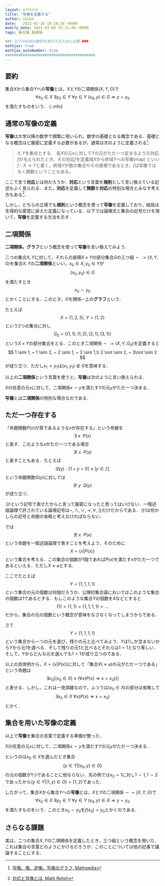 ```yaml
---
layout: article
title: "写像を定義する"
author: shiba
date:   2021-02-28 19:10:30 +0900
modify_date: 2021-03-08 15:21:40 +0900
tags: 集合論 基礎論

### 以下の記述は数式を表示するために必要 ###
mathjax: true
mathjax_autoNumber: true
#########################################
---
```


## 要約

集合$X$から集合$Y$への**写像**とは，$X$と$Y$の二項関係$(X,Y,G)$で
$$\forall x_0 \in X ~ \exists y_0 \in Y ~ \forall y \in Y ~ (x_0, y) \in G \Longrightarrow y = y_0$$
を満たすものをいう．
{:.info}

## 通常の写像の定義

**写像**は大学以降の数学で頻繁に用いられ，数学の基礎となる概念である．基礎となる概念ほど厳密に定義する必要があるが，通常は次のように定義される[^mathpedia]．

> $X, Y$を集合とする．
> 各$X$の元$x$に対して$Y$の元がただ一つ定まるような対応$f$が与えられたとき、その対応$f$を定義域$X$から終域$Y$への写像(map) といい$f:X \longrightarrow Y$と書く。終域$Y$が数の集合やその直積であるとき、$f$は写像ではなく関数ということもある。

[^mathpedia]: [写像、像、逆像、写像のグラフ, Mathpedia](https://mathematicspedia.com/index.php?cmd=read&page=%E5%86%99%E5%83%8F%E3%80%81%E5%83%8F%E3%80%81%E9%80%86%E5%83%8F%E3%80%81%E5%86%99%E5%83%8F%E3%81%AE%E3%82%B0%E3%83%A9%E3%83%95&word=%E5%86%99%E5%83%8F#b5334b3a)

ここで言う**対応**とは何だろうか．**対応**という言葉を**規則**として言い換えている記述もよく見られる．また，**対応**を定義して**関数**を**対応**の特別な場合とみなす考え方もある[^correspond]．

[^correspond]: [対応と写像とは, Math Relish](https://mathrelish.com/mathematics/correspondence-and-map)

しかし，どちらの立場でも**規則**という概念を使って**写像**を定義しており，結局は生得的な感覚に訴えた定義になっている．以下では論理式と集合の記号だけを用いて，**写像**を定義する方法を示す．

## 二項関係

**二項関係，グラフ**という概念を使って**写像**を言い換えてみよう．

二つの集合$X, Y$に対して，それらの直積$X \times Y$の部分集合$G$の三つ組$\sim := (X, Y, G)$を集合$X, Y$の**二項関係**といい，$x_0 \in X, y_0 \in Y$が
$$
(x_0, y_0) \in G
$$
を満たすとき
$$
x_0 \sim y_0
$$
とかくことにする．このとき，$G$を関係$\sim$上の**グラフ**という．

たとえば
$$
X = \{1,2,3\}, ~ Y = \{1,2\}
$$
という2つの集合に対し
$$
G_0 = \{(1,1), (1,2), (2,1), (3,1)\}
$$
という$X \times Y$の部分集合をとる．このとき二項関係$\sim := (X, Y, G_0)$を定義すると
$$
1 \sim 1, ~ 1 \sim 2, ~ 2 \sim 1, ~ 3 \sim 1,\\
2 \not \sim 2, ~ 3\not \sim 2
$$
が成り立つ．ただし$x_1\not \sim y_1$は$(x_1, y_1) \not \in G$を意味する．

以上の**二項関係**という言葉を使うと，**写像**は次のように言い換えられる．

$X$の任意の元$x$に対して，二項関係$x \sim y$を満たす$Y$の元$y$がただ一つ決まる．

**写像**とは**二項関係**の特別な場合なのである．

## ただ一つ存在する

「命題関数$P(x)$が真であるような$x$が存在する」という命題を
$$
 \exists ~ x ~~ P(x)
$$
と表す．このような$x$がただ一つである場合
$$
 \exists !  ~ x ~~ P(x)
$$
と表すこともある．たとえば
$$
 Q(y) : [1 + y = 0] \land [y \in \mathbb{Z}]
$$
という命題関数$Q(y)$に対しては
$$
 \exists ! ~ y ~~ Q(y)
$$
が成り立つ．

$\exists !$という記号で表せたからと言って厳密になったと思ってはいけない．一階述語論理で許されている論理記号は$\lnot, \land, \lor, \to, \forall, \exists$だけだからである．$\exists !$は何かしらの記号と命題の省略と考えなければならない．

では
$$
 \exists !  ~ x ~~ P(x)
$$
という命題を一階述語論理で表すことを考えよう．そのために
$$
X = \{x | P(x)\}
$$
という集合を考える．この集合の個数が1個であれば$P(x)$を満たす$x$がただ一つであるといえる．ただし$X \not = \varnothing$とする．

ここでたとえば
$$
Y = \{1, 1, 1, 1 \}
$$
という集合の元の個数は何個だろうか．公理的集合論においてはこのような集合の個数は1であるとする．もしこのような集合$Y$の個数を$4$などとすると
$$
\{1\} = \{1, 1\} = \{1, 1, 1, 1 \} = \dotsc
$$
だから，集合の元の個数という概念が意味をなさなくなってしまうからである．

さて
$$
Y = \{1, 1, 1, 1 \}
$$
という集合から一つの元を選び，残りの元と比べてみよう．$Y$は$1$しか含まないから$Y$から元$1$を選べる．そして残りの元$1$と比べるとそれらは$1=1$となり等しい．そして，Yからどんな元を選んでも$1=1$が成り立つのである．

以上の具体例から，$X = \{x | P(x)\}$に対して「集合$X(\not = \varnothing)$の元がただ一つである」という命題は
$$
\exists x_0 [(x_0 \in X) \land (\forall x (P(x) \Longrightarrow x=x_0) )]
$$
と表せる．しかし，これは一見煩雑なので，ふつうは$(x_0 \in X)$の部分は省略して
$$
\exists x_0 \in X ~ \forall x (P(x) \Longrightarrow x=x_0) 
$$
とかく．

## 集合を用いた写像の定義

以上で**写像**を集合の言葉で定義する準備が整った．

$X$の任意の元$x$に対して，二項関係$x \sim y$を満たす$Y$の元$y$がただ一つ決まる．

というのは$x_0 \in X$を選んだとき集合
$$
\{y \in Y | (x_0, y) \in G\}
$$
の元の個数が1つであることに他ならない．先の例では$x_0=1$に対し$1 \sim 1, 1 \sim 2$であったから$\{y \in Y | (1,y) \in G\} = \{1,2\}$であった．

したがって，集合$X$から集合$Y$への**写像**とは，$X$と$Y$の二項関係$\sim = (X,Y,G)$で
$$
\forall x_0 \in X ~ \exists y_0 \in Y ~ \forall y \in Y ~ (x_0, y) \in G \Longrightarrow y = y_0
$$
を満たすものをいう．このとき$x_0 \sim y_0$を$f(x_0) = y_0$とかくのである．

## さらなる課題

実は，二つの集合$X, Y$の二項関係を定義したとき，三つ組という概念を用いた．
これは集合の言葉どのようにかけるだろうか．このことについては他の記事で議論することにする．